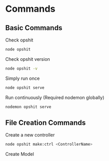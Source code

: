 # Commands

## Basic Commands

Check opshit
```bash
node opshit
```

Check opshit version
```bash
node opshit -v
```

Simply run once
```bash
node opshit serve
```

Run continuously (Required nodemon globally)
```bash
nodemon opshit serve
```

## File Creation Commands

Create a new controller
```bash
node opshit make:ctrl <ControllerName>
```

Create Model
